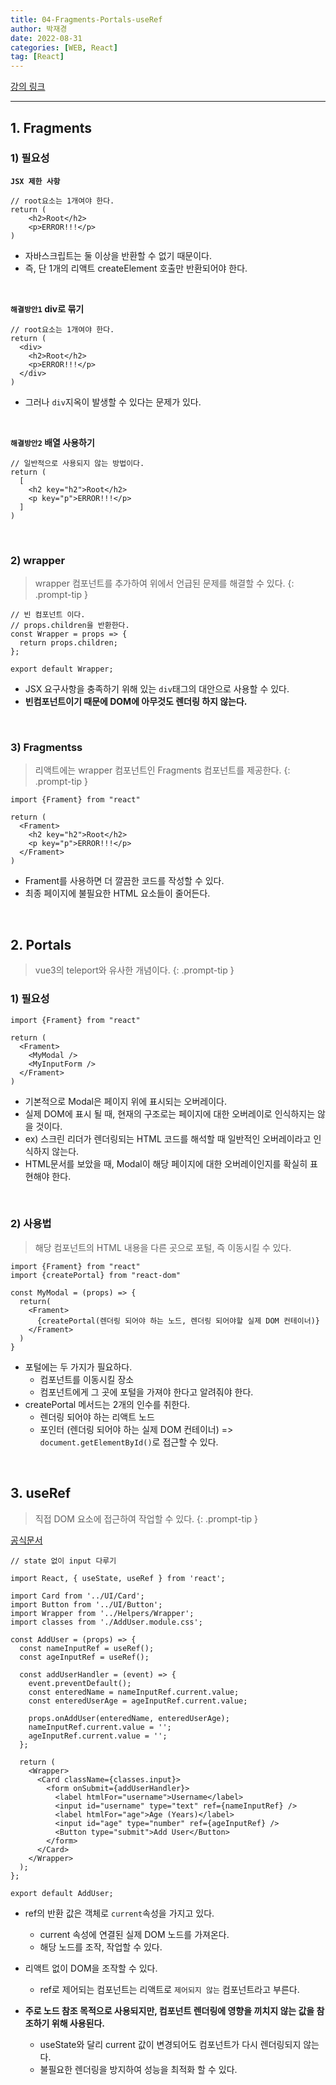 ```yaml
---
title: 04-Fragments-Portals-useRef
author: 박재경
date: 2022-08-31
categories: [WEB, React]
tag: [React]
---
```


[강의 링크](https://www.udemy.com/course/best-react)

---

## 1. Fragments

### 1) 필요성

**`JSX 제한 사항`**

```react
// root요소는 1개여야 한다. 
return (
    <h2>Root</h2>
    <p>ERROR!!!</p>
)
```

- 자바스크립트는 둘 이상을 반환할 수 없기 때문이다. 
- 즉, 단 1개의 리액트 createElement 호출만 반환되어야 한다.

<br>

**`해결방안1` div로 묶기**

```react
// root요소는 1개여야 한다. 
return (
  <div>
    <h2>Root</h2>
    <p>ERROR!!!</p>
  </div>
)
```

- 그러나 `div`지옥이 발생할 수 있다는 문제가 있다. 

<br>

**`해결방안2` 배열 사용하기**

```react
// 일반적으로 사용되지 않는 방법이다. 
return (
  [
    <h2 key="h2">Root</h2>
    <p key="p">ERROR!!!</p>
  ]
)
```

<br>

### 2) wrapper

> wrapper 컴포넌트를 추가하여 위에서 언급된 문제를 해결할 수 있다. 
{: .prompt-tip }

```react
// 빈 컴포넌트 이다. 
// props.children을 반환한다.
const Wrapper = props => {
  return props.children;
};

export default Wrapper;
```

- JSX 요구사항을 충족하기 위해 있는 `div`태그의 대안으로 사용할 수 있다. 
- **빈컴포넌트이기 때문에 DOM에 아무것도 렌더링 하지 않는다.** 

<br>

### 3) Fragmentss

> 리액트에는 wrapper 컴포넌트인 Fragments 컴포넌트를 제공한다. 
{: .prompt-tip }

```react
import {Frament} from "react"

return (
  <Frament>
    <h2 key="h2">Root</h2>
    <p key="p">ERROR!!!</p>
  </Frament>
)
```

- Frament를 사용하면 더 깔끔한 코드를 작성할 수 있다.
- 최종 페이지에 불필요한 HTML 요소들이 줄어든다.

<br>

## 2. Portals

> vue3의 teleport와 유사한 개념이다.
{: .prompt-tip }

### 1) 필요성

```react
import {Frament} from "react"

return (
  <Frament>
    <MyModal />
    <MyInputForm />
  </Frament>
)
```

- 기본적으로 Modal은 페이지 위에 표시되는 오버레이다.
- 실제 DOM에 표시 될 때, 현재의 구조로는 페이지에 대한 오버레이로 인식하지는 않을 것이다.
- ex) 스크린 리더가 렌더링되는 HTML 코드를 해석할 때 일반적인 오버레이라고 인식하지 않는다.
- HTML문서를 보았을 때, Modal이 해당 페이지에 대한 오버레이인지를 확실히 표현해야 한다. 

<br>

### 2) 사용법

> 해당 컴포넌트의 HTML 내용을 다른 곳으로 포털, 즉 이동시킬 수 있다.

```react
import {Frament} from "react"
import {createPortal} from "react-dom"

const MyModal = (props) => {
  return(
    <Frament>
	  {createPortal(렌더링 되어야 하는 노드, 렌더링 되어야할 실제 DOM 컨테이너)}
    </Frament>
  )
}
```

- 포털에는 두 가지가 필요하다.
  - 컴포넌트를 이동시킬 장소
  - 컴포넌트에게 그 곳에 포털을 가져야 한다고 알려줘야 한다.
- createPortal 메서드는 2개의 인수를 취한다.
  - 렌더링 되어야 하는 리액트 노드
  - 포인터 (렌더링 되어야 하는 실제 DOM 컨테이너) => `document.getElementById()`로 접근할 수 있다. 

<br>

## 3. useRef

> 직접 DOM 요소에 접근하여 작업할 수 있다. 
{: .prompt-tip }

[공식문서](https://ko.reactjs.org/docs/hooks-reference.html#useref)

```react
// state 없이 input 다루기

import React, { useState, useRef } from 'react';

import Card from '../UI/Card';
import Button from '../UI/Button';
import Wrapper from '../Helpers/Wrapper';
import classes from './AddUser.module.css';

const AddUser = (props) => {
  const nameInputRef = useRef();
  const ageInputRef = useRef();

  const addUserHandler = (event) => {
    event.preventDefault();
    const enteredName = nameInputRef.current.value;
    const enteredUserAge = ageInputRef.current.value;
      
    props.onAddUser(enteredName, enteredUserAge);
    nameInputRef.current.value = '';
    ageInputRef.current.value = '';
  };

  return (
    <Wrapper>
      <Card className={classes.input}>
        <form onSubmit={addUserHandler}>
          <label htmlFor="username">Username</label>
          <input id="username" type="text" ref={nameInputRef} />
          <label htmlFor="age">Age (Years)</label>
          <input id="age" type="number" ref={ageInputRef} />
          <Button type="submit">Add User</Button>
        </form>
      </Card>
    </Wrapper>
  );
};

export default AddUser;
```

- ref의 반환 값은 객체로 `current`속성을 가지고 있다. 
  - current 속성에 연결된 실제 DOM 노드를 가져온다. 
  - 해당 노드를 조작, 작업할 수 있다. 
- 리액트 없이 DOM을 조작할 수 있다.
  - ref로 제어되는 컴포넌트는 리액트로 `제어되지 않는` 컴포넌트라고 부른다.

- **주로 노드 참조 목적으로 사용되지만, 컴포넌트 렌더링에 영향을 끼치지 않는 값을 참조하기 위해 사용된다.**
  - useState와 달리 current 값이 변경되어도 컴포넌트가 다시 렌더링되지 않는다. 
  - 불필요한 렌더링을 방지하여 성능을 최적화 할 수 있다. 

<br>

